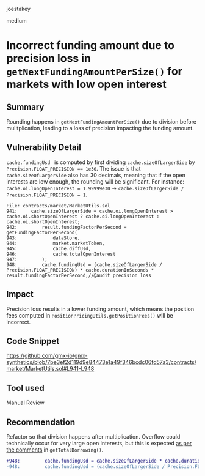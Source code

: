 joestakey

medium

# Incorrect funding amount due to precision loss in `getNextFundingAmountPerSize()` for markets with low open interest

## Summary
Rounding happens in `getNextFundingAmountPerSize()` due to division before mulitplication, leading to a loss of precision impacting the funding amount.

## Vulnerability Detail

`cache.fundingUsd ` is computed by first dividing `cache.sizeOfLargerSide` by `Precision.FLOAT_PRECISION == 1e30`.
The issue is that `cache.sizeOfLargerSide` also has 30 decimals, meaning that if the open interests are low enough, the rounding will be significant.
For instance: `cache.oi.longOpenInterest = 1.99999e30` -> `cache.sizeOfLargerSide / Precision.FLOAT_PRECISION = 1`.

```solidity
File: contracts/market/MarketUtils.sol
941:     cache.sizeOfLargerSide = cache.oi.longOpenInterest > cache.oi.shortOpenInterest ? cache.oi.longOpenInterest : cache.oi.shortOpenInterest;
942:         result.fundingFactorPerSecond = getFundingFactorPerSecond(
943:             dataStore,
944:             market.marketToken,
945:             cache.diffUsd,
946:             cache.totalOpenInterest
947:         );
948:         cache.fundingUsd = (cache.sizeOfLargerSide / Precision.FLOAT_PRECISION) * cache.durationInSeconds * result.fundingFactorPerSecond;//@audit precision loss 
```


## Impact
Precision loss results in a lower funding amount, which means the position fees computed in `PositionPricingUtils.getPositionFees()` will be incorrect.

## Code Snippet
https://github.com/gmx-io/gmx-synthetics/blob/7be3ef2d119d9e84473e1a49f346bcdc06fd57a3/contracts/market/MarketUtils.sol#L941-L948

## Tool used
Manual Review

## Recommendation
Refactor so that division happens after multiplication.
Overflow could technically occur for very large open interests, but this is expected [as per the comments](https://github.com/gmx-io/gmx-synthetics/blob/7be3ef2d119d9e84473e1a49f346bcdc06fd57a3/contracts/market/MarketUtils.sol#L1898-L1900) in `getTotalBorrowing()`.
```diff
+948:         cache.fundingUsd = cache.sizeOfLargerSide * cache.durationInSeconds * result.fundingFactorPerSecond  / Precision.FLOAT_PRECISION;
-948:         cache.fundingUsd = (cache.sizeOfLargerSide / Precision.FLOAT_PRECISION) * cache.durationInSeconds * result.fundingFactorPerSecond;
```
